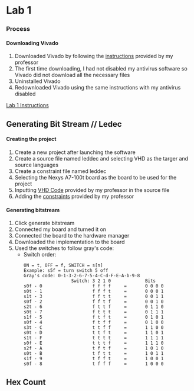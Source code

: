 # Lab 1 
### Process

#### Downloading Vivado
1. Downloaded Vivado by following the [instructions](https://github.com/kevinwlu/dsd/tree/master/Nexys-A7) provided by my professor
2. The first time downloading, I had not disabled my antivirus software so Vivado did not download all the necessary files
3. Uninstalled Vivado
4. Redownloaded Vivado using the same instructions with my antivirus disabled

[Lab 1 Instructions](https://github.com/kevinwlu/dsd/tree/master/Nexys-A7/Lab-1)

## Generating Bit Stream // Ledec

#### Creating the project
1. Create a new project after launching the software
2. Create a source file named leddec and selecting VHD as the targer and source languages
3. Create a constraint file named leddec
4. Selecting the Nexys A7-100t  board as the board to be used for the project
5. Inputting [VHD Code](https://github.com/kevinwlu/dsd/blob/master/Nexys-A7/Lab-1/leddec.vhd) provided by my professor in the source file
6. Adding the [constraints](https://github.com/kevinwlu/dsd/blob/master/Nexys-A7/Lab-1/leddec.xdc) provided by my professor


#### Generating bitstream
1. Click generate bitstream
2. Connected my board and turned it on
3. Connected the board to the hardware manager
4. Downloaded the implementation to the board
5. Used the switches to follow gray's code:
    - Switch order:
      ```
      ON = t, OFF = f, SWITCH = s[n]
      Example: s5f = turn switch 5 off
      Gray's code: 0-1-3-2-6-7-5-4-C-d-F-E-A-b-9-8
                        Switch: 3 2 1 0             Bits
      s0f - 0                   f f f f     =       0 0 0 0
      s0t - 1                   f f f t     =       0 0 0 1
      s1t - 3                   f f t t     =       0 0 1 1
      s0f - 2                   f f t f     =       0 0 1 0
      s2t - 6                   f t t f     =       0 1 1 0
      s0t - 7                   f t t t     =       0 1 1 1
      s1f - 5                   f t f t     =       0 1 0 1
      s0f - 4                   f t f f     =       0 1 0 0
      s3t - C                   t t f f     =       1 1 0 0
      s0t - D                   t t f t     =       1 1 0 1
      s1t - F                   t t t t     =       1 1 1 1
      s0f - E                   t t t f     =       1 1 1 0
      s2f - A                   t f t f     =       1 0 1 0
      s0t - B                   t f t t     =       1 0 1 1
      s1f - 9                   t f f t     =       1 0 0 1
      s0f - 8                   t f f f     =       1 0 0 0
      ```


## Hex Count

